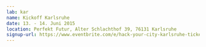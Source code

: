 ```yaml
---
lab: kar
name: Kickoff Karlsruhe
date: 13. - 14. Juni 2015
location: Perfekt Futur, Alter Schlachthof 39, 76131 Karlsruhe
signup-url: https://www.eventbrite.com/e/hack-your-city-karlsruhe-tickets-16217375607
---
```


